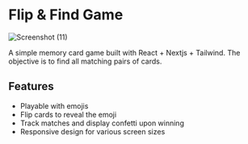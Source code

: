 # Flip & Find Game

![Screenshot (11)](https://github.com/user-attachments/assets/9f70b218-eacf-4091-b43c-b37be23bb9f9)

A simple memory card game built with React + Nextjs + Tailwind. The objective is to find all matching pairs of cards.

## Features

- Playable with emojis 
- Flip cards to reveal the emoji
- Track matches and display confetti upon winning
- Responsive design for various screen sizes

